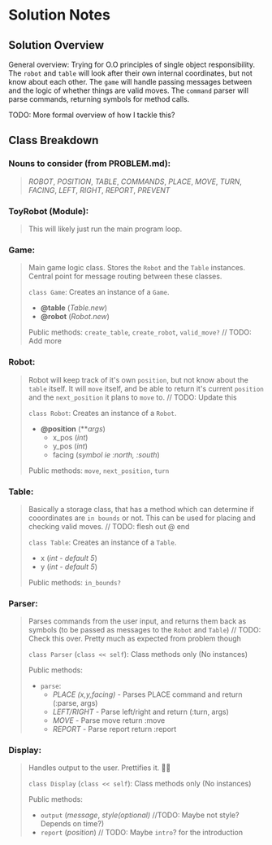 Solution Notes
==============

Solution Overview
-----------------

General overview: Trying for O.O principles of single object responsibility. The `robot` and `table` will look after their own internal coordinates, but not know about each other. The `game` will handle passing messages between and the logic of whether things are valid moves. The `command` parser will parse commands, returning symbols for method calls.

TODO: More formal overview of how I tackle this?

Class Breakdown
---------------

### **Nouns to consider** (from PROBLEM.md): 
>*ROBOT*, *POSITION*, *TABLE*, *COMMANDS*, *PLACE*, *MOVE*, *TURN*, *FACING*, *LEFT*, *RIGHT*, *REPORT*, *PREVENT*

### **ToyRobot (Module)**: 
>This will likely just run the main program loop. 

### **Game**:
>Main game logic class. Stores the `Robot` and the `Table` instances. Central point for message routing between these classes.
>
>`class Game`: Creates an instance of a `Game`.
> - **@table** (*Table.new*)
> - **@robot** (*Robot.new*)
>
>Public methods: `create_table`, `create_robot`, `valid_move?` // TODO: Add more

### **Robot**: 
>Robot will keep track of it's own `position`, but not know about the `table` itself. It will `move` itself, and be able to return it's current `position` and the `next_position` it plans to `move` to. // TODO: Update this
>
>`class Robot`: Creates an instance of a `Robot`.
> - **@position** (***args*) 
>   - x_pos (*int*)
>   - y_pos (*int*)
>   - facing (*symbol ie :north, :south*)
>
>Public methods: `move`, `next_position`, `turn`

### **Table**: 
>Basically a storage class, that has a method which can determine if cooordinates are `in bounds` or not. This can be used for placing and checking valid moves. // TODO: flesh out @ end
>
>`class Table`: Creates an instance of a `Table`.
> - x (*int - default 5*)
> - y (*int - default 5*)
>
>Public methods: `in_bounds?`

### **Parser**:
>Parses commands from the user input, and returns them back as symbols (to be passed as messages to the `Robot` and `Table`) // TODO: Check this over. Pretty much as expected from problem though
>
>`class Parser` (`class << self`): Class methods only (No instances)
>
>Public methods:
> - `parse`:
>   - *PLACE (x,y,facing)* - Parses PLACE command and return (:parse, args)
>   - *LEFT/RIGHT* - Parse left/right and return (:turn, args)
>   - *MOVE* - Parse move return :move
>   - *REPORT* - Parse report return :report

### **Display**:
>Handles output to the user. Prettifies it. 👨‍🎨
>
>`class Display` (`class << self`): Class methods only (No instances)
>
>Public methods:
> - `output` (*message*, *style(optional)* //TODO: Maybe not style? Depends on time?)
> - `report` (*position*)
> // TODO: Maybe `intro`? for the introduction
